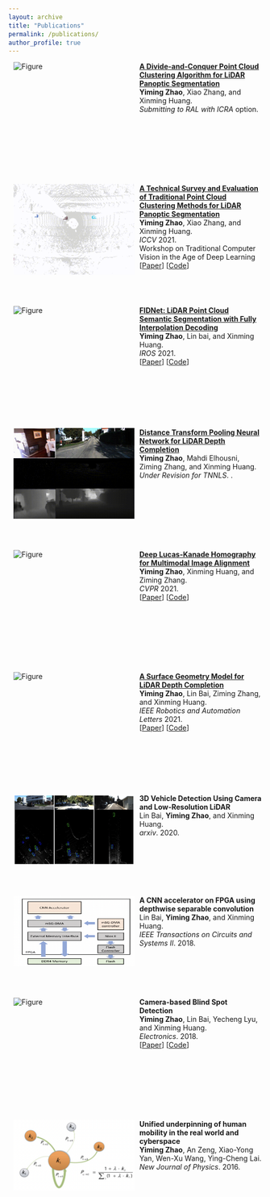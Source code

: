 ```yaml
---
layout: archive
title: "Publications"
permalink: /publications/
author_profile: true
---
```


<p>
<a href="https://github.com/placeforyiming/ICCVW21-LiDAR-Panoptic-Segmentation-TradiCV-Survey-of-Point-Cloud-Cluster"><img src="https://github.com/placeforyiming/placeforyiming.github.io/blob/master/images/panoptic.gif?raw=true" alt="Figure" style="width: 240px; height: 180px;" hspace="10" align="left"/></a>
<b><a href="https://placeforyiming.github.io/publications/point-cloud-panoptic-segmentation">A Divide-and-Conquer Point Cloud Clustering Algorithm for LiDAR Panoptic Segmentation</a></b><br><b>Yiming Zhao</b>, Xiao Zhang, and Xinming Huang. <br><i>Submitting to RAL with ICRA</i> option.<br> 
<!---[<a href="https://arxiv.org/abs/2108.09522">Paper</a>]
[<a href="https://github.com/placeforyiming/ICCVW21-LiDAR-Panoptic-Segmentation-TradiCV-Survey-of-Point-Cloud-Cluster">Code</a>]-->
<br clear="left">
</p>

<br />
<br />


<p>
<a href="https://github.com/placeforyiming/ICCVW21-LiDAR-Panoptic-Segmentation-TradiCV-Survey-of-Point-Cloud-Cluster"><img src="https://github.com/placeforyiming/placeforyiming.github.io/blob/master/images/instance.gif?raw=true" alt="Figure" style="width: 240px; height: 180px;" hspace="10" align="left"/></a>
<b><a href="https://placeforyiming.github.io/publications/point-cloud-panoptic-segmentation">A Technical Survey and Evaluation of Traditional Point Cloud Clustering Methods for LiDAR Panoptic Segmentation</a></b><br><b>Yiming Zhao</b>, Xiao Zhang, and Xinming Huang. <br><i>ICCV</i> 2021.<br> Workshop on Traditional Computer Vision in the Age of Deep Learning<br>
[<a href="https://arxiv.org/abs/2108.09522">Paper</a>]
[<a href="https://github.com/placeforyiming/ICCVW21-LiDAR-Panoptic-Segmentation-TradiCV-Survey-of-Point-Cloud-Cluster">Code</a>]
<br clear="left">
</p>

<br />
<br />


<p>
<a href="https://github.com/placeforyiming/IROS21-FIDNet-SemanticKITTI"><img src="https://github.com/placeforyiming/placeforyiming.github.io/blob/master/images/semantic.gif?raw=true" alt="Figure" style="width: 240px; height: 180px;" hspace="10" align="left"/></a>
<b><a href="https://placeforyiming.github.io/publications/point-cloud-panoptic-segmentation">FIDNet: LiDAR Point Cloud Semantic Segmentation with Fully Interpolation Decoding</a></b><br><b>Yiming Zhao</b>, Lin bai, and Xinming Huang. <br><i>IROS</i> 2021.<br>
[<a href="https://arxiv.org/pdf/2109.03787.pdf">Paper</a>]
[<a href="https://github.com/placeforyiming/IROS21-FIDNet-SemanticKITTI">Code</a>]
<br clear="left">
</p>

<br />
<br />


<p>
<a href="https://placeforyiming.github.io/publications/RAL-depth-completion"><img src="https://github.com/placeforyiming/placeforyiming.github.io/blob/master/images/depth_completion_DTNN.gif?raw=true" alt="Figure" style="width: 240px; height: 180px;" hspace="10" align="left"/></a>
<b><a href="https://placeforyiming.github.io/publications/RAL-depth-completion">Distance Transform Pooling Neural Network for LiDAR Depth Completion</a></b><br><b>Yiming Zhao</b>, Mahdi Elhousni, Ziming Zhang, and Xinming Huang. <br><i>Under Revision for TNNLS</i>. .<br>
<!---[<a href="https://arxiv.org/abs/2104.08466">Paper</a>]
[<a href="https://github.com/placeforyiming/RAL_Non-Learning_DepthCompletion">Code</a>]-->
<br clear="left">
</p>

<br />
<br />

<p>
<a href="https://placeforyiming.github.io/publications/Homography-cvpr21"><img src="https://github.com/placeforyiming/placeforyiming.github.io/blob/master/images/homography.gif?raw=true" alt="Figure" style="width: 240px; height: 180px;" hspace="10" align="left"/></a>
<b><a href="https://placeforyiming.github.io/publications/Homography-cvpr21">Deep Lucas-Kanade Homography for Multimodal Image Alignment</a></b><br><b>Yiming Zhao</b>, Xinming Huang, and Ziming Zhang. <br><i>CVPR</i> 2021.<br>
[<a href="https://openaccess.thecvf.com/content/CVPR2021/html/Zhao_Deep_Lucas-Kanade_Homography_for_Multimodal_Image_Alignment_CVPR_2021_paper.html">Paper</a>]
[<a href="https://github.com/placeforyiming/CVPR21-Deep-Lucas-Kanade-Homography">Code</a>]
<br clear="left">
</p>

<br />
<br />

<p>
<a href="https://placeforyiming.github.io/publications/RAL-depth-completion"><img src="https://github.com/placeforyiming/placeforyiming.github.io/blob/master/images/ral_depth_completion.gif?raw=true" alt="Figure" style="width: 240px; height: 180px;" hspace="10" align="left"/></a>
<b><a href="https://placeforyiming.github.io/publications/RAL-depth-completion">A Surface Geometry Model for LiDAR Depth Completion</a></b><br><b>Yiming Zhao</b>, Lin Bai, Ziming Zhang, and Xinming Huang. <br><i>IEEE Robotics and Automation Letters</i> 2021.<br>
[<a href="https://arxiv.org/abs/2104.08466">Paper</a>]
[<a href="https://github.com/placeforyiming/RAL_Non-Learning_DepthCompletion">Code</a>]
<br clear="left">
</p>


<br />
<br />

<p>
 <img src="https://github.com/placeforyiming/placeforyiming.github.io/blob/master/images/3Ddetection.png?raw=true" alt="Figure" style="width: 240px; height: 140px;" hspace="10" align="left"/>
<b>3D Vehicle Detection Using Camera and Low-Resolution LiDAR</a></b><br>Lin Bai, <b>Yiming Zhao</b>, and Xinming Huang. <br><i>arxiv</i>. 2020.<br>
<br clear="left">
</p>

<br />
<br />

<p>
 <img src="https://github.com/placeforyiming/placeforyiming.github.io/blob/master/images/ticas.png?raw=true" alt="Figure" style="width: 240px; height: 140px;" hspace="10" align="left"/>
<b>A CNN accelerator on FPGA using depthwise separable convolution</a></b><br>Lin Bai, <b>Yiming Zhao</b>, and Xinming Huang. <br><i>IEEE Transactions on Circuits and Systems II</i>. 2018.<br>
<br clear="left">
</p>

<br />
<br />

<p>
<a href="https://placeforyiming.github.io/publications/RAL-depth-completion"><img src="https://github.com/placeforyiming/placeforyiming.github.io/blob/master/images/blind_spot_demo.gif?raw=true" alt="Figure" style="width: 240px; height: 180px;" hspace="10" align="left"/></a>
<b>Camera-based Blind Spot Detection</a></b><br><b>Yiming Zhao</b>, Lin Bai, Yecheng Lyu, and Xinming Huang. <br><i>Electronics</i>. 2018.<br>
[<a href="https://www.mdpi.com/2079-9292/8/2/233">Paper</a>]
[<a href="https://github.com/placeforyiming/BlindSpotDetection">Code</a>]
<br clear="left">
</p>

<br />
<br />

<p>
 <img src="https://github.com/placeforyiming/placeforyiming.github.io/blob/master/images/njp.png?raw=true" alt="Figure" style="width: 240px; height: 140px;" hspace="10" align="left"/>
<b>Unified underpinning of human mobility in the real world and cyberspace</a></b><br><b>Yiming Zhao</b>, An Zeng, Xiao-Yong Yan, Wen-Xu Wang, Ying-Cheng Lai. <br><i>New Journal of Physics</i>. 2016.<br>
<br clear="left">
</p>
